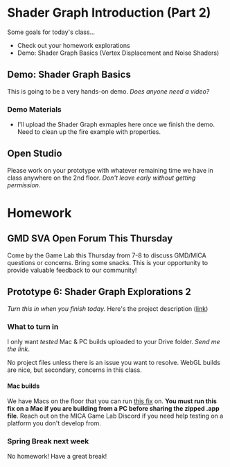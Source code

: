 # Shader Graph Introduction (Part 2)
Some goals for today's class...
- Check out your homework explorations
- Demo: Shader Graph Basics (Vertex Displacement and Noise Shaders)

## Demo: Shader Graph Basics

This is going to be a very hands-on demo. _Does anyone need a video?_

### Demo Materials
- I'll upload the Shader Graph exmaples here once we finish the demo. Need to clean up the fire example with properties.

## Open Studio
Please work on your prototype with whatever remaining time we have in class anywhere on the 2nd floor. _Don't leave early without getting permission._

# Homework

## GMD SVA Open Forum This Thursday
Come by the Game Lab this Thursday from 7-8 to discuss GMD/MICA questions or concerns. Bring some snacks. This is your opportunity to provide valuable feedback to our community!

## Prototype 6: Shader Graph Explorations 2
*Turn this in when you finish today.* Here's the project description ([link](https://docs.google.com/document/d/1QEMvRF1iXej3sS8FbS-alNmehRa0HYxwYSf1XRpsNNU/edit?usp=sharing))

### What to turn in
I only want *tested* Mac & PC builds uploaded to your Drive folder. _Send me the link_. 

No project files unless there is an issue you want to resolve. WebGL builds are nice, but secondary, concerns in this class. 

#### Mac builds
We have Macs on the floor that you can run [this fix](https://youtu.be/gHZnBzAtBhU) on. **You must run this fix on a Mac if you are building from a PC before sharing the zipped .app file**. Reach out on the MICA Game Lab Discord if you need help testing on a platform you don't develop from.

### Spring Break next week
No homework! Have a great break!